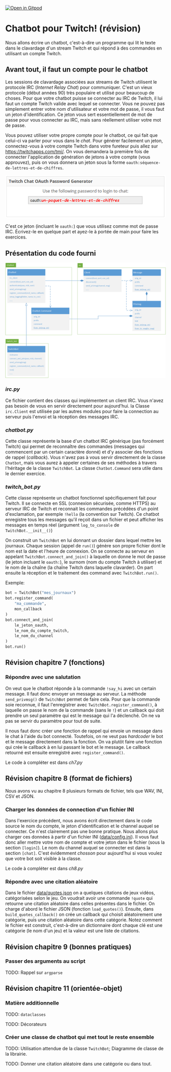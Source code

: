 [![Open in Gitpod](https://gitpod.io/button/open-in-gitpod.svg)](https://gitpod-redirect-0.herokuapp.com/)

# Chatbot pour Twitch! (révision)

<!-- Avant de commencer. Consulter les instructions à suivre dans [instructions.md](instructions.md) -->

Nous allons écrire un chatbot, c'est-à-dire un programme qui lit le texte dans le clavardage d'un stream Twitch et qui répond à des commandes en utilisant un compte Twitch.

## Avant tout, il faut un compte pour le chatbot

Les sessions de clavardage associées aux streams de Twitch utilisent le protocole IRC (*Internet Relay Chat*) pour communiquer. C'est un vieux protocole (début années 90) très populaire et utilisé pour beaucoup de choses. Pour que votre chatbot puisse se connecter au IRC de Twitch, il lui faut un compte Twitch valide avec lequel se connecter. Vous ne pouvez pas simplement entrer votre nom d'utilisateur et votre mot de passe, il vous faut un jeton d'identification. Ce jeton vous sert essentiellement de mot de passe pour vous connecter au IRC, mais sans réellement utiliser votre mot de passe.

Vous pouvez utiliser votre propre compte pour le chatbot, ce qui fait que celui-ci va parler pour vous dans le *chat*. Pour générer facilement un jeton, connectez-vous à votre compte Twitch dans votre fureteur puis allez sur https://twitchapps.com/tmi/. On vous demandera la première fois de connecter l'application de génération de jetons à votre compte (vous approuvez), puis on vous donnera un jeton sous la forme `oauth:séquence-de-lettres-et-de-chiffres`.

<img src="doc/assets/oauth_token_gen.png">

C'est ce jeton (incluant le `oauth:`) que vous utilisez comme mot de passe IRC. Écrivez-le en quelque part et ayez-le à portée de main pour faire les exercices.

## Présentation du code fourni

<img src="doc/assets/chatbot_classes.png">

### *irc.py*

Ce fichier contient des classes qui implémentent un client IRC. Vous n'avez pas besoin de vous en servir directement pour aujourd'hui. la Classe `irc.Client` est utilisée par les autres modules pour faire la connection au serveur puis l'envoi et la réception des messages IRC.

### *chatbot.py*

Cette classe représente la base d'un chatbot IRC générique (pas forcément Twitch) qui permet de reconnaître des commandes (messages qui commencent par un certain caractère donné) et d'y associer des fonctions de rappel (*callback*). Vous n'avez pas à vous servir directement de la classe `Chatbot`, mais vous aurez à appeler certaines de ses méthodes à travers l'héritage de la classe `TwitchBot`. La classe `Chatbot.Command` sera utile dans le dernier exercice.

### *twitch_bot.py*

Cette classe représente un chatbot fonctionnel spécifiquement fait pour Twitch. Il se connecte en SSL (connexion sécurisée, comme HTTPS) au serveur IRC de Twitch et reconnait les commandes précédées d'un point d'exclamation, par exemple `!hello` (la convention sur Twitch). Ce chatbot enregistre tous les messages qu'il reçoit dans un fichier et peut afficher les messages en temps réel (argument `log_to_console` de `TwitchBot.__init__()`)

On construit un `TwitchBot` en lui donnant un dossier dans lequel mettre les journaux. Chaque session (appel de `run()`) génère son propre fichier dont le nom est la date et l'heure de connexion. On se connecte au serveur en appelant `TwitchBot.connect_and_join()` à laquelle on donne le mot de passe (le jeton incluant le `oauth:`), le surnom (nom du compte Twitch à utiliser) et le nom de la chaîne (la chaîne Twitch dans laquelle clavarder). On part ensuite la réception et le traitement des command avec `TwitchBot.run()`.

Exemple:
```python
bot = TwitchBot("mes_journaux")
bot.register_command(
    "ma_commande",
    mon_callback
)
bot.connect_and_join(
    le_jeton_oauth,
    le_nom_du_compte_twitch,
    le_nom_du_channel
)
bot.run()
```

## Révision chapitre 7 (fonctions)

### Répondre avec une salutation

On veut que le chatbot réponde à la commande `!say_hi` avec un certain message. Il faut donc envoyer un message au serveur. La méthode `send_privmsg()` de `TwitchBot` permet de faire cela. Pour que la commande soie reconnue, il faut l'enregistrer avec `TwitchBot.register_command()`, à laquelle on passe le nom de la commande (sans le `!`) et un callback qui doit prendre un seul paramètre qui est le message qui l'a déclenché. On ne va pas se servir du paramètre pour tout de suite.

Il nous faut donc créer une fonction de rappel qui envoie un message dans le chat à l'aide du bot connecté. Toutefois, on ne veut pas *hardcoder* le bot et le message directement dans la fonction. On va plutôt faire une fonction qui crée le callback à en lui passant le bot et le message. Le callback retourné est ensuite enregistré avec `register_command()`.

Le code à compléter est dans *ch7.py*

## Révision chapitre 8 (format de fichiers)

Nous avons vu au chapitre 8 plusieurs formats de fichier, tels que WAV, INI, CSV et JSON.

### Charger les données de connection d'un fichier INI

Dans l'exercice précédent, nous avons écrit directement dans le code source le nom du compte, le jeton d'identification et le channel auquel se connecter. Ce n'est clairement pas une bonne pratique. Nous allons plus charger ces données à partir d'un fichier INI ([data/config.ini](data/config.ini)). Il vous faut donc aller mettre votre nom de compte et votre jeton dans le fichier (sous la section `[login]`). Le nom du channel auquel se connecter est dans la section `[chat]`. C'est évidemment *chosson* pour aujourd'hui si vous voulez que votre bot soit visible à la classe.

Le code à compléter est dans *ch8.py*

### Répondre avec une citation aléatoire

Dans le fichier [data/quotes.json](data/quotes.json) on a quelques citations de jeux vidéos, catégorisées selon le jeu. On voudrait avoir une commande `!quote` qui retourne une citation aléatoire dans celles présentes dans le fichier. On charge d'abord le fichier JSON (fonction `load_quotes()`). Ensuite, dans `build_quotes_callback()` on crée un callback qui choisit aléatoirement une catégorie, puis une citation aléatoire dans cette catégorie. Notez comment le fichier est construit, c'est-à-dire un dictionnaire dont chaque clé est une catégorie (le nom d'un jeu) et la valeur est une liste de citations.

## Révision chapitre 9 (bonnes pratiques)

### Passer des arguments au script

TODO: Rappel sur `argparse`

## Révision chapitre 11 (orientée-objet)

### Matière additionnelle

TODO: `dataclasses`

TODO: Décorateurs

### Créer une classe de chatbot qui met tout le reste ensemble

TODO: Utilisation attendue de la classe `TwitchBot`; Diagramme de classe de la librairie.

TODO: Donner une citation aléatoire dans une catégorie ou dans tout.


